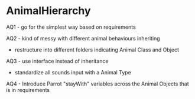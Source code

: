 # AnimalHierarchy
AQ1 - go for the simplest way based on requirements

AQ2 - kind of messy with different animal behaviours inheriting
- restructure into different folders indicating Animal Class and Object

AQ3 - use interface instead of inheritance
- standardize all sounds input with a Animal Type

AQ4 - Introduce Parrot "stayWith" variables across the Animal Objects that is in requirements